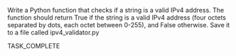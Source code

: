 Write a Python function that checks if a string is a valid IPv4 address. The function should return True if the string is a valid IPv4 address (four octets separated by dots, each octet between 0-255), and False otherwise. Save it to a file called ipv4_validator.py

TASK_COMPLETE